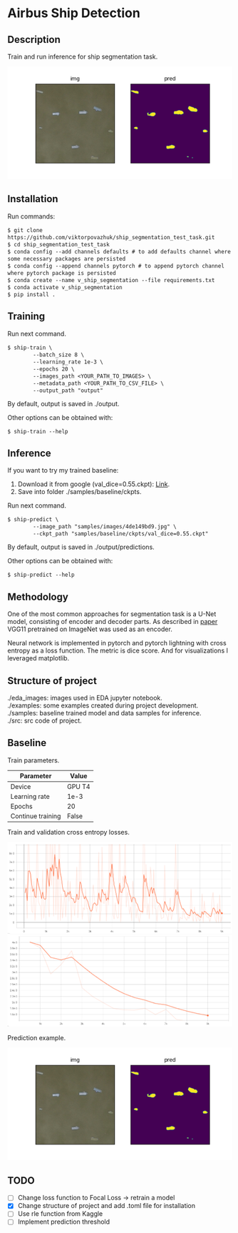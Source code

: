 # Airbus Ship Detection

## Description

Train and run inference for ship segmentation task.

![prediction example](./samples/baseline/prediction_example.png)

## Installation

Run commands:
```
$ git clone https://github.com/viktorpovazhuk/ship_segmentation_test_task.git
$ cd ship_segmentation_test_task
$ conda config --add channels defaults # to add defaults channel where some necessary packages are persisted
$ conda config --append channels pytorch # to append pytorch channel where pytorch package is persisted
$ conda create --name v_ship_segmentation --file requirements.txt
$ conda activate v_ship_segmentation
$ pip install .
```

## Training

Run next command.

```
$ ship-train \
        --batch_size 8 \
        --learning_rate 1e-3 \
        --epochs 20 \
        --images_path <YOUR_PATH_TO_IMAGES> \
        --metadata_path <YOUR_PATH_TO_CSV_FILE> \
        --output_path "output"
```

By default, output is saved in ./output.

Other options can be obtained with:

```
$ ship-train --help
```

## Inference

If you want to try my trained baseline:
1. Download it from google (val_dice=0.55.ckpt): [Link](https://drive.google.com/drive/folders/1CcM5umt79DzRcDOe7YY5pR_N31gcHhCU?usp=drive_link).
2. Save into folder ./samples/baseline/ckpts.

Run next command.

```
$ ship-predict \
        --image_path "samples/images/4de149bd9.jpg" \
        --ckpt_path "samples/baseline/ckpts/val_dice=0.55.ckpt"
```

By default, output is saved in ./output/predictions.

Other options can be obtained with:

```
$ ship-predict --help
```

## Methodology

One of the most common approaches for segmentation task is a U-Net model, consisting of encoder and decoder parts. As described in [paper](https://arxiv.org/pdf/1801.05746.pdf) VGG11 pretrained on ImageNet was used as an encoder.

Neural network is implemented in pytorch and pytorch lightning with cross entropy as a loss function. The metric is dice score. And for visualizations I leveraged matplotlib.

## Structure of project

./eda_images: images used in EDA jupyter notebook. \
./examples: some examples created during project development. \
./samples: baseline trained model and data samples for inference. \
./src: src code of project.

## Baseline

Train parameters.

| Parameter  | Value |
| ------------- | ------------- |
| Device  | GPU T4  |
| Learning rate  | 1e-3  |
| Epochs  | 20  |
| Continue training  | False  |

Train and validation cross entropy losses.

![](./samples/baseline/train_loss.png)
![](./samples/baseline/val_loss.png)

Prediction example.

![](./samples/baseline/prediction_example.png)

## TODO

- [ ] Change loss function to Focal Loss -> retrain a model
- [x] Change structure of project and add .toml file for installation
- [ ] Use rle function from Kaggle
- [ ] Implement prediction threshold